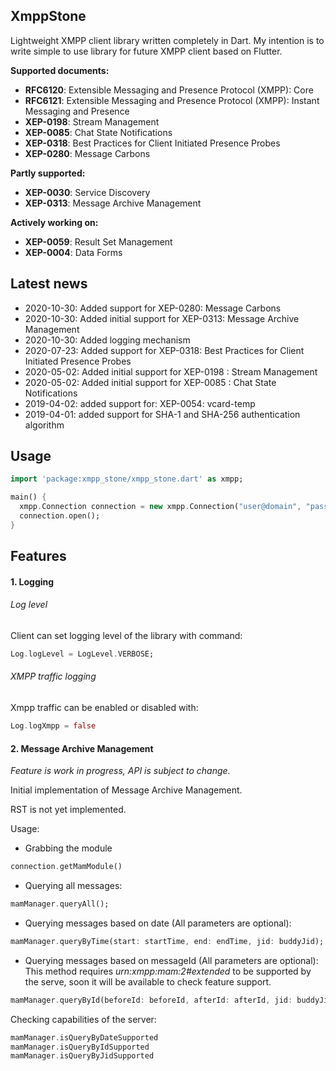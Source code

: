 ## XmppStone

Lightweight XMPP client library written completely in Dart.
My intention is to write simple to use library for future XMPP client based on Flutter.

__Supported documents:__
 - __RFC6120__: Extensible Messaging and Presence Protocol (XMPP): Core 
 - __RFC6121__: Extensible Messaging and Presence Protocol (XMPP): Instant Messaging and Presence
 - __XEP-0198__: Stream Management
 - __XEP-0085__: Chat State Notifications
 - __XEP-0318__: Best Practices for Client Initiated Presence Probes
 - __XEP-0280__: Message Carbons

__Partly supported:__
  - __XEP-0030__: Service Discovery
  - __XEP-0313__: Message Archive Management

__Actively working on:__ 
  - __XEP-0059__: Result Set Management
  - __XEP-0004__: Data Forms

## Latest news

 - 2020-10-30: Added support for XEP-0280: Message Carbons
 - 2020-10-30: Added initial support for XEP-0313: Message Archive Management
 - 2020-10-30: Added logging mechanism
 - 2020-07-23: Added support for XEP-0318: Best Practices for Client Initiated Presence Probes
 - 2020-05-02: Added initial support for XEP-0198 : Stream Management
 - 2020-05-02: Added initial support for XEP-0085 : Chat State Notifications
 - 2019-04-02: added support for: XEP-0054: vcard-temp
 - 2019-04-01: added support for SHA-1 and SHA-256 authentication algorithm

## Usage

```dart
import 'package:xmpp_stone/xmpp_stone.dart' as xmpp;

main() {
  xmpp.Connection connection = new xmpp.Connection("user@domain", "password", 5222);
  connection.open();
}
```
## Features

#### 1. Logging


###### Log level

Client can set logging level of the library with command:
```dart
Log.logLevel = LogLevel.VERBOSE;
```

###### XMPP traffic logging

Xmpp traffic can be enabled or disabled with:
```dart
Log.logXmpp = false
```

#### 2. Message Archive Management
*Feature is work in progress, API is subject to change.*

Initial implementation of Message Archive Management.

RST is not yet implemented.

Usage:

- Grabbing the module
```dart
connection.getMamModule()
```

- Querying all messages:

```dart
mamManager.queryAll();
```

- Querying messages based on date (All parameters are optional):

```dart
mamManager.queryByTime(start: startTime, end: endTime, jid: buddyJid);
```

- Querying messages based on messageId (All parameters are optional):
This method requires *urn:xmpp:mam:2#extended* to be supported by the serve, soon it will be available to check feature support.

```dart
mamManager.queryById(beforeId: beforeId, afterId: afterId, jid: buddyJid});
```

Checking capabilities of the server:
```dart
mamManager.isQueryByDateSupported
mamManager.isQueryByIdSupported
mamManager.isQueryByJidSupported
```
